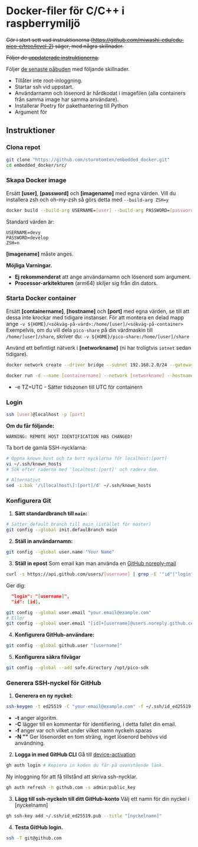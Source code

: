 # Docker-filer för C/C++ i raspberrymiljö
~~Gör i stort sett vad instruktionerna (https://github.com/miwashi-edu/edu-pico-c/tree/level-2) säger, med några skillnader.~~

~~Följer de [uppdaterade instruktionerna](https://github.com/miwashi-edu/edu-raspberry-os).~~

Följer [de senaste påbuden](https://github.com/miwashi-edu/edu-pico-c) med följande skillnader.

- Tillåter inte root-inloggning.
- Startar ssh vid uppstart.
- Användarnamn och lösenord är hårdkodat i imagefilen (alla containers från samma image har samma användare).
- Installerar Poetry för pakethantering till Python
- Argument för 


## Instruktioner
### Clona repot
```sh
git clone "https://github.com/stormtomten/embedded_docker.git"
cd embedded_docker/src/
```
### Skapa Docker image
Ersätt **[user]**, **[password]** och **[imagename]** med egna värden.
Vill du installera zsh och oh-my-zsh så görs detta med ```--build-arg ZSH=y```

```sh
docker build --build-arg USERNAME=[user] --build-arg PASSWORD=[password] -t [imagename] .
```
Standard värden är:
```
USERNAME=devy
PASSWORD=develop
ZSH=n
```
**[imagename]** måste anges.

**Möjliga Varningar.**

- **Ej rekommenderat** att ange användarnamn och lösenord som argument.
- **Processor-arkitekturen** (arm64) skiljer sig från din dators.

### Starta Docker container
Ersätt **[containername]**, **[hostname]** och **[port]** med egna värden, se till att dessa inte krockar med tidigare instanser.
För att montera en delad mapp ange ```-v ${HOME}/<sökväg-på-värd>:/home/[user]/<sökväg-på-container>```
Exempelvis, om du vill dela ```pico-share``` på din värdmaskin till ```/home/[user]/share```, skriver du:
```-v ${HOME}/pico-share:/home/[user]/share```

Använd ett befintligt nätverk i **[networkname]** (ni har troligtvis ```iotnet``` sedan tidigare).
```sh
docker network create --driver bridge --subnet 192.168.2.0/24 --gateway 192.168.2.1 iotnet
```


```sh
docker run -d --name [containername] --network [networkname] --hostname [hostname] -v ${HOME}/<sökväg-på-värd>:/home/[user]/<sökväg-på-container> -p [port]:22 -e TZ=UTC [imagename]
```
- -e TZ=UTC - Sätter tidszonen till UTC för containern

### Login
```sh
ssh [user]@localhost -p [port]

```
**Om du får följande:**

```WARNING: REMOTE HOST IDENTIFICATION HAS CHANGED!```

Ta bort de gamla SSH-nycklarna:

```sh
# Öppna known_host och ta bort nycklarna för localhost:[port]
vi ~/.ssh/known_hosts
# Sök efter raderna med 'localhost:[port]' och radera dem.

# Alternativt
sed -i.bak '/\[localhost\]:[port]/d' ~/.ssh/known_hosts
```

### Konfigurera Git
1. **Sätt standardbranch till ```main```:**
```sh
# Sätter default branch till main (istället för master)
git config --global init.defaulBranch main
```

2. **Ställ in användarnamn:**
```sh
git config --global user.name "Your Name"
```

3. **Ställ in epost**
Som email kan man använda en [GitHub noreply-mail](https://docs.github.com/en/account-and-profile/setting-up-and-managing-your-personal-account-on-github/managing-email-preferences/setting-your-commit-email-address#about-no-reply-email)

```sh
curl -s https://api.github.com/users/[username] | grep -E '"id"|"login"'
```

Ger dig:
```json
  "login": "[username]",
  "id": [id],
```

```sh
git config --global user.email "your.email@example.com"
# Eller
git config --global user.email "[id]+[username]@users.noreply.github.com"

```

4. **Konfigurera GitHub-användare:**
```sh
git config --global github.user "[username]"
```

5. **Konfigurera säkra filvägar**
```sh
git config --global --add safe.directory /opt/pico-sdk
```


### Generera SSH-nyckel för GitHub
1. **Generera en ny nyckel:**
```sh
ssh-keygen -t ed25519 -C "your-email@example.com" -f ~/.ssh/id_ed25519 -N ""
```
- **-t** anger algoritm.
- **-C** lägger till en kommentar för identifiering, i detta fallet din email.
- **-f** anger var och vilket under vilket namn nyckeln sparas
- **-N ""** Ger lösenordet en tom sträng, inget lösenord behövs vid användning.

2. **Logga in med GitHub CLI**
Gå till [device-activation](https://github.com/login/device)
```sh
gh auth login # Kopiera in koden du får på ovanstående länk.
```
Ny inloggning för att få tillstånd att skriva ssh-nycklar.
```sh
gh auth refresh -h github.com -s admin:public_key 
```

3. **Lägg till ssh-nyckeln till ditt GitHub-konto**
Välj ett namn för din nyckel i [nyckelnamn]
```sh
gh ssh-key add ~/.ssh/id_ed25519.pub --title "[nyckelnamn]"
```

4. **Testa GitHub login.**
```sh
ssh -T git@github.com
```
